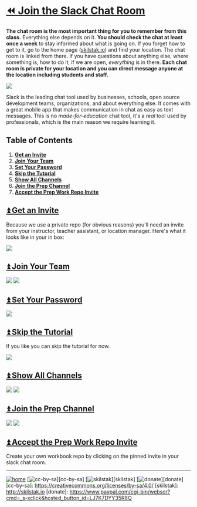 # [⏪ Join the Slack Chat Room](/README.md)

**The chat room is the most important thing for you to remember
from this class.** Everything else depends on it. **You should check
the chat at least once a week** to stay informed about what is going
on. If you forget how to get to it, go to the home page
([skilstak.io](http://skilstak.io)) and find your location. The
chat room is linked from there. If you have questions about anything
else, where something is, how to do it, if we are open, *everything*
is in there. **Each chat room is private for your location and you
can direct message anyone at the location including students and
staff.**

![](/assets/slack.png)

Slack is the leading chat tool used by businesses, schools,
open source development teams, organizations, and about everything
else. It comes with a great mobile app that makes communication in
chat as easy as text messages. This is no *made-for-education* chat
tool, it's a *real* tool used by professionals, which is the main
reason we require learning it. 

## Table of Contents

1. [**Get an Invite**](#user-content--get-an-invite)
2. [**Join Your Team**](#user-content--join-your-team)
3. [**Set Your Password**](#user-content--set-your-password)
4. [**Skip the Tutorial**](#user-content--skip-the-tutorial)
5. [**Show All Channels**](#user-content--show-all-channels)
6. [**Join the Prep Channel**](#user-content--join-the-prep-channel)
7. [**Accept the Prep Work Repo Invite**](#user-content--accept-the-prep-work-repo-invite)

## [⏫ Get an Invite](#)

Because we use a private repo (for obvious reasons) you'll need an
invite from your instructor, teacher assistant, or location manager.
Here's what it looks like in your in box:

![](/assets/slack1.png)

## [⏫ Join Your Team](#)

![](/assets/slack2.png)
![](/assets/slack3.png)

## [⏫ Set Your Password](#)

![](/assets/slack4.png)

## [⏫ Skip the Tutorial](#)

If you like you can skip the tutorial for now.

![](/assets/slack5.png)

## [⏫ Show All Channels](#)

![](/assets/slack6.png)
![](/assets/slack7.png)

## [⏫ Join the Prep Channel](#)

![](/assets/slack8.png)
![](/assets/slack9.png)

## [⏫ Accept the Prep Work Repo Invite](#)

Create your own workbook repo by clicking on the pinned invite in your
slack chat room.

---
[![home](/assets/home-blue.png)](/README.md)
[![cc-by-sa](/assets/cc-by-sa-blue.png)][cc-by-sa]
[![skilstak](/assets/skilstak-logo-blue.png)][skilstak]
[![donate](/assets/donate-blue.png)][donate]
[cc-by-sa]: https://creativecommons.org/licenses/by-sa/4.0/
[skilstak]: http://skilstak.io
[donate]: https://www.paypal.com/cgi-bin/webscr?cmd=_s-xclick&hosted_button_id=LJ7K7DYY35R8Q


